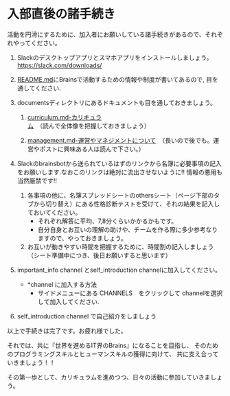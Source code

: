 # 入部直後の諸手続き

活動を円滑にするために、加入者にお願いしている諸手続きがあるので、それぞれやってください。

1. Slackのデスクトップアプリとスマホアプリをインストールしましょう。
https://slack.com/downloads/

1. [README.md](https://github.com/brains-tsukuba/Info-and-Rules)にBrainsで活動するための情報や制度が書いてあるので, 目を通してください.

1. documentsディレクトリにあるドキュメントも目を通しておきましょう。
    
    1. [curriculum.md-カリキュラム](https://github.com/brains-tsukuba/Info-and-Rules/blob/master/documents/curriculum.md)　（読んで全体像を把握しておきましょう）

    1. [management.md-運営やマネジメントについて](https://github.com/brains-tsukuba/Info-and-Rules/blob/master/documents/management.md)　（長いので後でも。運営やポストに興味ある人は読んで下さい。）
 

1. Slackのbrainsbotから送られているはずのリンクから名簿に必要事項の記入をお願いします.なおこのリンクは絶対に流出させないように!! 情報の悪用も当然厳禁です!!

    1. 各事項の他に、名簿スプレッドシートのothersシート（ページ下部のタブから切り替え）にある性格診断テストを受けて、それの結果を記入しておいてください。
        - それぞれ解答に平均、7,8分くらいかかるかもです。
        - 自分自身とお互いの理解の助けや、チームを作る際に多少参考なりますので、やっておきましょう。
    1. お互いが動きやすい時間を把握するために、時間割の記入しましょう（シート準備中につき、後日お願いすると思います）

1. important_info channel とself_introduction channelに加入してください。
    - *channel に加入する方法
        - サイドメニューにある CHANNELS　をクリックして channelを選択して加入してください.

1.  self_introduction channel で自己紹介をしましょう


以上で手続きは完了です。お疲れ様でした。

それでは、共に『世界を進めるIT界のBrains』になることを目指し、
そのためのプログラミングスキルとヒューマンスキルの獲得に向けて、
共に支え合っていきましょう！！

その第一歩として、カリキュラムを進めつつ、日々の活動に参加していきましょう。
